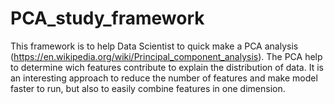 # PCA_study_framework

This framework is to help Data Scientist to quick make a PCA analysis (https://en.wikipedia.org/wiki/Principal_component_analysis).
The PCA help to determine wich features contribute to explain the distribution of data. It is an interesting approach to reduce the number of features and make model faster to run, but also to easily combine features in one dimension.

